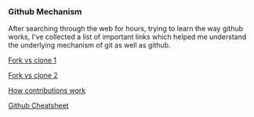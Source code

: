 ### Github Mechanism

After searching through the web for hours, trying to learn the way github works, I've collected a list of important links which helped me understand the underlying mechanism of git as well as github.



[Fork vs clone 1](https://stackoverflow.com/questions/9257533/what-is-the-difference-between-origin-and-upstream-on-github/)

[Fork vs clone 2](https://stackoverflow.com/questions/11683596/should-i-fork-and-clone-my-repository-or-just-clone-the-original)

[How contributions work](https://help.github.com/articles/why-are-my-contributions-not-showing-up-on-my-profile/)

[Github Cheatsheet](https://education.github.com/git-cheat-sheet-education.pdf)



